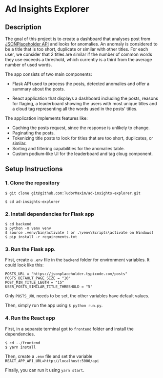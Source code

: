 # Ad Insights Explorer

## Description

The goal of this project is to create a dashboard that analyses post from [JSONPlaceholder API](https://jsonplaceholder.typicode.com/posts) and looks for anomalies. An anomaly is considered to be a title that is too short, duplicate or similar with other titles. For each user, we consider that 2 titles are similar if the number of common words they use exceeds a threshold, which currently is a third from the average number of used words. 

The app consists of two main components: 

- Flask API used to process the posts, detected anomalies and offer a summary about the posts.

- React application that displays a dashboard including the posts, reasons for flaging, a leaderboard showing the users with most unique titles and a cloud tag representing all the words used in the posts' titles.

The application implements features like:

- Caching the posts request, since the response is unlikely to change.
- Paginating the posts.
- Tokenizing title posts to look for titles that are too short, duplicates, or similar.
- Sorting and filtering capabilities for the anomalies table.
- Custom podium-like UI for the leaderboard and tag cloug component.


## Setup Instructions

### 1. Clone the repository

```
$ git clone git@github.com:TudorMaxim/ad-insights-explorer.git

$ cd ad-insights-explorer
```

### 2. Install dependencies for Flask app

```
$ cd backend
$ python -m venv venv
$ source .venv/bin/activate ( or .\venv\Scripts\activate on Windows)
$ pip install -r requirements.txt
```

### 3. Run the Flask app.

First, create a `.env` file in the `backend` folder for environment variables. It could look like this:

```
POSTS_URL = "https://jsonplaceholder.typicode.com/posts"
POSTS_DEFAULT_PAGE_SIZE = "10"
POST_MIN_TITLE_LEGTH = "15"
USER_POSTS_SIMILAR_TITLE_THRESHOLD = "5"
```

Only `POSTS_URL` needs to be set, the other variables have default values.

Then, simply run the app using `$ python run.py`.

### 4. Run the React app

First, in a separate terminal got to `frontend` folder and install the dependencies.

```
$ cd ../frontend
$ yarn install
```
Then, create a `.env` file and set the variable `REACT_APP_API_URL=http://localhost:5000/api`

Finally, you can run it using `yarn start`.
